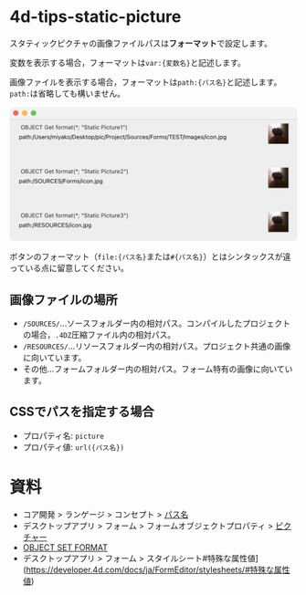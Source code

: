 # 4d-tips-static-picture

スタティックピクチャの画像ファイルパスは**フォーマット**で設定します。

変数を表示する場合，フォーマットは`var:{変数名}`と記述します。

画像ファイルを表示する場合，フォーマットは`path:{パス名}`と記述します。`path:`は省略しても構いません。

<img src="screeshot.png" width="800" />

ボタンのフォーマット（`file:{パス名}`または`#{パス名}`）とはシンタックスが違っている点に留意してください。

## 画像ファイルの場所

* `/SOURCES/`…ソースフォルダー内の相対パス。コンパイルしたプロジェクトの場合，`.4DZ`圧縮ファイル内の相対パス。
* `/RESOURCES/`…リソースフォルダー内の相対パス。プロジェクト共通の画像に向いています。
* その他…フォームフォルダー内の相対パス。フォーム特有の画像に向いています。

## CSSでパスを指定する場合

* プロパティ名: `picture`
* プロパティ値: `url({パス名})`

# 資料

* コア開発 > ランゲージ > コンセプト > [パス名](https://developer.4d.com/docs/ja/Concepts/paths/)
* デスクトップアプリ > フォーム > フォームオブジェクトプロパティ > [ピクチャー](https://developer.4d.com/docs/ja/FormObjects/propertiesPicture/)
* [OBJECT SET FORMAT](https://doc.4d.com/4Dv20R4/4D/20-R4/OBJECT-SET-FORMAT.301-6656560.ja.html)
* デスクトップアプリ > フォーム > スタイルシート#特殊な属性値](https://developer.4d.com/docs/ja/FormEditor/stylesheets/#特殊な属性値)
